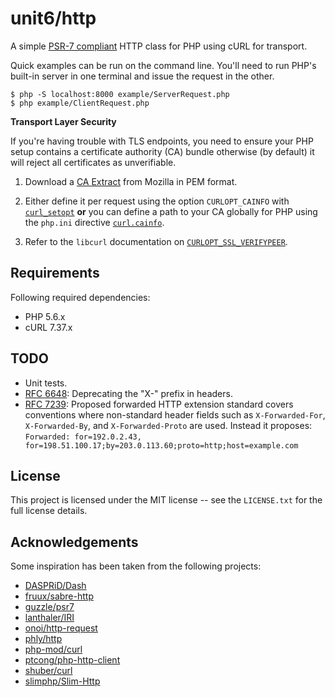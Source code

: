 # unit6/http

A simple [PSR-7 compliant](http://www.php-fig.org/psr/psr-7/) HTTP class for PHP using cURL for transport.

Quick examples can be run on the command line. You'll need to run PHP's built-in server in one terminal and issue the request in the other.

```
$ php -S localhost:8000 example/ServerRequest.php
$ php example/ClientRequest.php
```

**Transport Layer Security**

If you're having trouble with TLS endpoints, you need to ensure your PHP setup contains a certificate authority (CA) bundle otherwise (by default) it will reject all certificates as unverifiable.

1. Download a [CA Extract](https://curl.haxx.se/docs/caextract.html) from Mozilla in PEM format. 

2. Either define it per request using the option `CURLOPT_CAINFO` with [`curl_setopt`](http://php.net/curl-setopt) **or** you can define a path to your CA globally for PHP using the `php.ini` directive [`curl.cainfo`](http://php.net/curl.configuration). 

3. Refer to the `libcurl` documentation on [`CURLOPT_SSL_VERIFYPEER`](https://curl.haxx.se/libcurl/c/CURLOPT_SSL_VERIFYPEER.html).


## Requirements

Following required dependencies:

- PHP 5.6.x
- cURL 7.37.x

## TODO

- Unit tests.
- [RFC 6648](https://tools.ietf.org/html/rfc6648): Deprecating the "X-" prefix in headers.
- [RFC 7239](https://tools.ietf.org/html/rfc7239): Proposed forwarded HTTP extension standard covers conventions where non-standard header fields such as `X-Forwarded-For`, `X-Forwarded-By`, and `X-Forwarded-Proto` are used. Instead it proposes: `Forwarded: for=192.0.2.43, for=198.51.100.17;by=203.0.113.60;proto=http;host=example.com`

## License

This project is licensed under the MIT license -- see the `LICENSE.txt` for the full license details.

## Acknowledgements

Some inspiration has been taken from the following projects:

- [DASPRiD/Dash](https://github.com/DASPRiD/Dash)
- [fruux/sabre-http](https://github.com/fruux/sabre-http)
- [guzzle/psr7](https://github.com/guzzle/psr7)
- [lanthaler/IRI](https://github.com/lanthaler/IRI)
- [onoi/http-request](https://github.com/onoi/http-request)
- [phly/http](https://github.com/phly/http)
- [php-mod/curl](https://github.com/php-mod/curl)
- [ptcong/php-http-client](https://github.com/ptcong/php-http-client)
- [shuber/curl](https://github.com/shuber/curl)
- [slimphp/Slim-Http](https://github.com/slimphp/Slim-Http)